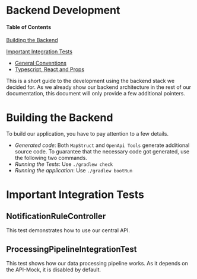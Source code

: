 # Backend Development

#### Table of Contents
[Building the Backend](#building-the-backend)

[Important Integration Tests](#conventions)
* [General Conventions](#general-conventions)
* [Typescript, React and Props](#typescript-react-and-props)

This is a short guide to the development using the backend stack we
decided for. As we already show our backend architecture in the rest of
our documentation, this document will only provide a few additional pointers.

# Building the Backend
To build our application, you have to pay attention to a few details.

* *Generated code*: Both `MapStruct` and `OpenApi Tools` generate additional source code. 
To guarantee that the necessary code got generated, use the following two commands.
* *Running the Tests*: Use `./gradlew check`
* *Running the application*: Use `./gradlew bootRun`


# Important Integration Tests

## NotificationRuleController
This test demonstrates how to use our central API.

## ProcessingPipelineIntegrationTest
This test shows how our data processing pipeline works. As it depends on the API-Mock, it is
disabled by default.
